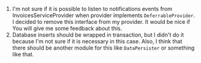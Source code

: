 1. I'm not sure if it is possible to listen to notifications events from InvoicesServiceProvider when provider implements `DeferrableProvider`. I decided to remove this interface from my provider. It would be nice if You will give me some feedback about this.
2. Database inserts should be wrapped in transaction, but I didn't do it because I'm not sure if it is necessary in this case. Also, I think that there should be another module for this like `DataPersister` or something like that.
